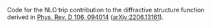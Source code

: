 Code for the NLO trip contribution to the diffractive structure function derived in [Phys. Rev. D 106, 094014](https://journals.aps.org/prd/abstract/10.1103/PhysRevD.106.094014) ([arXiv:2206.13161](https://arxiv.org/abs/2206.13161)). 
